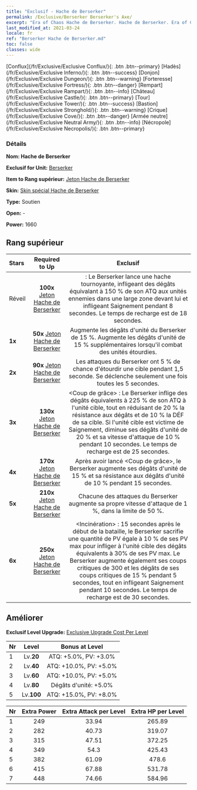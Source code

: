```yaml
---
title: "Exclusif - Hache de Berserker"
permalink: /Exclusive/Berserker Berserker's Axe/
excerpt: "Era of Chaos Hache de Berserker. Hache de Berserker. Era of Chaos Exclusif Hache de Berserker. Berserker Exclusif."
last_modified_at: 2021-03-24
locale: fr
ref: "Berserker Hache de Berserker.md"
toc: false
classes: wide
---
```

 [Conflux](/fr/Exclusive/Exclusive Conflux/){: .btn .btn--primary} [Hadès](/fr/Exclusive/Exclusive Inferno/){: .btn .btn--success} [Donjon](/fr/Exclusive/Exclusive Dungeon/){: .btn .btn--warning} [Forteresse](/fr/Exclusive/Exclusive Fortress/){: .btn .btn--danger} [Rempart](/fr/Exclusive/Exclusive Rampart/){: .btn .btn--info} [Château](/fr/Exclusive/Exclusive Castle/){: .btn .btn--primary} [Tour](/fr/Exclusive/Exclusive Tower/){: .btn .btn--success} [Bastion](/fr/Exclusive/Exclusive Stronghold/){: .btn .btn--warning} [Crique](/fr/Exclusive/Exclusive Cove/){: .btn .btn--danger} [Armée neutre](/fr/Exclusive/Exclusive Neutral Army/){: .btn .btn--info} [Nécropole](/fr/Exclusive/Exclusive Necropolis/){: .btn .btn--primary} 

### Détails
 **Nom: Hache de Berserker** 

 **Exclusif for Unit:** [Berserker](/fr/units/Berserker/) 

 **Item to Rang supérieur:** [Jeton Hache de Berserker](/fr/Items/con_983/)

 **Skin:** [Skin spécial Hache de Berserker](/fr/Items/con_651/)

 **Type:** Soutien

 **Open:** -

 **Power:** 1660

## Rang supérieur

  |     Stars    |  Required to Up | Exclusif |
  |:-------------|:---------------:|:---------------:|
  |  Réveil  | **100x** [Jeton Hache de Berserker](/fr/Items/con_983/) | <Hache tournoyante> : Le Berserker lance une hache tournoyante, infligeant des dégâts équivalant à 150 % de son ATQ aux unités ennemies dans une large zone devant lui et infligeant Saignement pendant 8 secondes. Le temps de recharge est de 18 secondes. |
  | **1x** <i class="fas fa-star"/> | **50x** [Jeton Hache de Berserker](/fr/Items/con_983/) | Augmente les dégâts d'unité du Berserker de 15 %. Augmente les dégâts d'unité de 15 % supplémentaires lorsqu'il combat des unités étourdies. |
  | **2x** <i class="fas fa-star"/> | **90x** [Jeton Hache de Berserker](/fr/Items/con_983/) | Les attaques du Berserker ont 5 % de chance d'étourdir une cible pendant 1,5 seconde. Se déclenche seulement une fois toutes les 5 secondes. |
  | **3x** <i class="fas fa-star"/> | **130x** [Jeton Hache de Berserker](/fr/Items/con_983/) | <Coup de grâce> : Le Berserker inflige des dégâts équivalents à 225 % de son ATQ à l'unité cible, tout en réduisant de 20 % la résistance aux dégâts et de 10 % la DÉF de sa cible. Si l'unité cible est victime de Saignement, diminue ses dégâts d'unité de 20 % et sa vitesse d'attaque de 10 % pendant 10 secondes. Le temps de recharge est de 25 secondes. |
  | **4x** <i class="fas fa-star"/> | **170x** [Jeton Hache de Berserker](/fr/Items/con_983/) | Après avoir lancé <Coup de grâce>, le Berserker augmente ses dégâts d'unité de 15 % et sa résistance aux dégâts d'unité de 10 % pendant 15 secondes. |
  | **5x** <i class="fas fa-star"/> | **210x** [Jeton Hache de Berserker](/fr/Items/con_983/) | Chacune des attaques du Berserker augmente sa propre vitesse d'attaque de 1 %, dans la limite de 50 %. |
  | **6x** <i class="fas fa-star"/> | **250x** [Jeton Hache de Berserker](/fr/Items/con_983/) | <Incinération> : 15 secondes après le début de la bataille, le Berserker sacrifie une quantité de PV égale à 10 % de ses PV max pour infliger à l'unité cible des dégâts équivalents à 30% de ses PV max. Le Berserker augmente également ses coups critiques de 300 et les dégâts de ses coups critiques de 15 % pendant 5 secondes, tout en infligeant Saignement pendant 10 secondes. Le temps de recharge est de 30 secondes. |


## Améliorer
 **Exclusif Level Upgrade:** [Exclusive Upgrade Cost Per Level](/Exclusive/ExclusiveUpgradeCostPerLevel/)

  |  Nr  |   Level  | Bonus at Level |
  |:-----|:--------:|:--------------:|
  | 1 | Lv.**20** | ATQ: +5.0%, PV: +3.0% |
  | 2 | Lv.**40** | ATQ: +10.0%, PV: +5.0% |
  | 3 | Lv.**60** | ATQ: +10.0%, PV: +5.0% |
  | 4 | Lv.**80** | Dégâts d'unité: +5.0% |
  | 5 | Lv.**100** | ATQ: +15.0%, PV: +8.0% |


  |  Nr  |  Extra Power | Extra Attack per Level | Extra HP per Level |
  |:-----|:--------:|:--------:|:--------:|
  | 1 | 249 | 33.94 | 265.89 |
  | 2 | 282 | 40.73 | 319.07 |
  | 3 | 315 | 47.51 | 372.25 |
  | 4 | 349 | 54.3 | 425.43 |
  | 5 | 382 | 61.09 | 478.6 |
  | 6 | 415 | 67.88 | 531.78 |
  | 7 | 448 | 74.66 | 584.96 |


